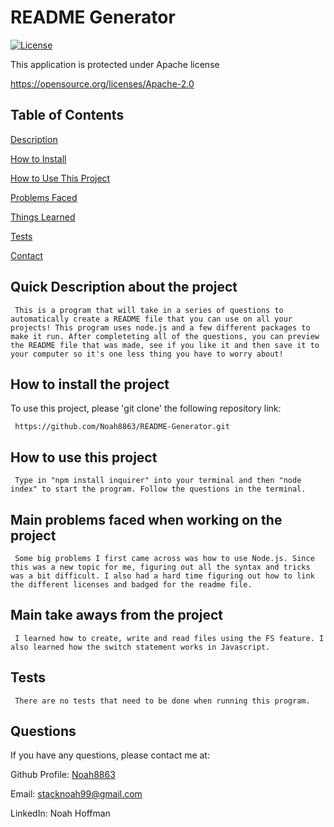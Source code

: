 

  # README Generator 


  [![License](https://img.shields.io/badge/License-Apache_2.0-blue.svg)](https://opensource.org/licenses/Apache-2.0)

  This application is protected under Apache license

  https://opensource.org/licenses/Apache-2.0 


  ## Table of Contents
  [Description](#quick-description-about-the-project)

  [How to Install](#how-to-install-the-project)

  [How to Use This Project](#how-to-use-this-project)

  [Problems Faced](#main-problems-faced-when-working-on-the-project)

  [Things Learned](#main-take-aways-from-the-project)

  [Tests](#tests)

  [Contact](#questions)


  ## Quick Description about the project 

  	 This is a program that will take in a series of questions to automatically create a README file that you can use on all your projects! This program uses node.js and a few different packages to make it run. After completeting all of the questions, you can preview the README file that was made, see if you like it and then save it to your computer so it's one less thing you have to worry about! 

  ## How to install the project 

  To use this project, please 'git clone' the following repository link: 

  	 https://github.com/Noah8863/README-Generator.git 

  ## How to use this project 

  	 Type in "npm install inquirer" into your terminal and then "node index" to start the program. Follow the questions in the terminal. 

  ## Main problems faced when working on the project 
 
  	 Some big problems I first came across was how to use Node.js. Since this was a new topic for me, figuring out all the syntax and tricks was a bit difficult. I also had a hard time figuring out how to link the different licenses and badged for the readme file. 

  ## Main take aways from the project 

  	 I learned how to create, write and read files using the FS feature. I also learned how the switch statement works in Javascript.  

  ## Tests 

  	 There are no tests that need to be done when running this program.  

  ## Questions 

  If you have any questions, please contact me at: 
 
  Github Profile: [Noah8863](https://github.com/Noah8863)  

  Email: stacknoah99@gmail.com 

  LinkedIn: Noah Hoffman
